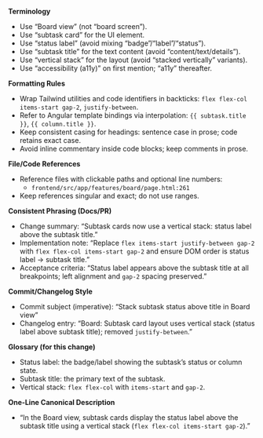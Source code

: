 **Terminology**

- Use “Board view” (not “board screen”).
- Use “subtask card” for the UI element.
- Use “status label” (avoid mixing “badge”/“label”/“status”).
- Use “subtask title” for the text content (avoid “content/text/details”).
- Use “vertical stack” for the layout (avoid “stacked vertically” variants).
- Use “accessibility (a11y)” on first mention; “a11y” thereafter.

**Formatting Rules**

- Wrap Tailwind utilities and code identifiers in backticks: `flex flex-col items-start gap-2`, `justify-between`.
- Refer to Angular template bindings via interpolation: `{{ subtask.title }}`, `{{ column.title }}`.
- Keep consistent casing for headings: sentence case in prose; code retains exact case.
- Avoid inline commentary inside code blocks; keep comments in prose.

**File/Code References**

- Reference files with clickable paths and optional line numbers:
  - `frontend/src/app/features/board/page.html:261`
- Keep references singular and exact; do not use ranges.

**Consistent Phrasing (Docs/PR)**

- Change summary: “Subtask cards now use a vertical stack: status label above the subtask title.”
- Implementation note: “Replace `flex items-start justify-between gap-2` with `flex flex-col items-start gap-2` and ensure DOM order is status label → subtask title.”
- Acceptance criteria: “Status label appears above the subtask title at all breakpoints; left alignment and `gap-2` spacing preserved.”

**Commit/Changelog Style**

- Commit subject (imperative): “Stack subtask status above title in Board view”
- Changelog entry: “Board: Subtask card layout uses vertical stack (status label above subtask title); removed `justify-between`.”

**Glossary (for this change)**

- Status label: the badge/label showing the subtask’s status or column state.
- Subtask title: the primary text of the subtask.
- Vertical stack: `flex flex-col` with `items-start` and `gap-2`.

**One‑Line Canonical Description**

- “In the Board view, subtask cards display the status label above the subtask title using a vertical stack (`flex flex-col items-start gap-2`).”